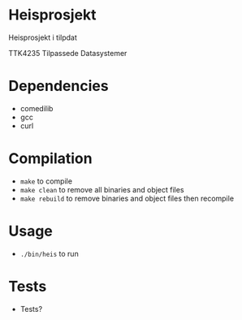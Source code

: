 # Heisprosjekt
Heisprosjekt i tilpdat

TTK4235 Tilpassede Datasystemer

# Dependencies
* comedilib
* gcc
* curl

# Compilation
* `make` to compile
* `make clean` to remove all binaries and object files
* `make rebuild` to remove binaries and object files then recompile

# Usage
* `./bin/heis` to run

# Tests
* Tests?
